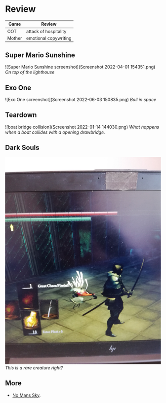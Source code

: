 # Review

Game | Review
---  |---
OOT | attack of hospitality
Mother | emotional copywriting

## Super Mario Sunshine
![Super Mario Sunshine screenshot](Screenshot 2022-04-01 154351.png)
*On top of the lighthouse*

## Exo One
![Exo One screenshot](Screenshot 2022-06-03 150835.png)
*Ball in space*

## Teardown
![boat bridge collision](Screenshot 2022-01-14 144030.png)
*What happens when a boat collides with a opening drawbridge.*

## Dark Souls
![rare creature](IMG_20200313_141218.jpg)
*This is a rare creature right?*

## More
- [No Mans Sky](no_mans_sky).
